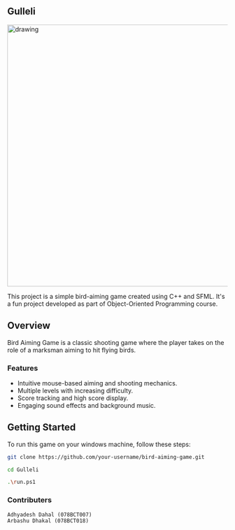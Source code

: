 ## Gulleli


<img src="https://github.com/Camph0r/gulleli/assets/85937308/e8be9d9e-a307-4cd3-98f0-945725836854" alt="drawing" width="800" height="600"/>

This project is a simple bird-aiming game created using C++ and SFML. It's a fun project developed as part of Object-Oriented Programming course.

## Overview

Bird Aiming Game is a classic shooting game where the player takes on the role of a marksman aiming to hit flying birds.

### Features

- Intuitive mouse-based aiming and shooting mechanics.
- Multiple levels with increasing difficulty.
- Score tracking and high score display.
- Engaging sound effects and background music.

## Getting Started

To run this game on your windows machine, follow these steps:


   ```bash
   git clone https://github.com/your-username/bird-aiming-game.git

   cd Gulleli

   .\run.ps1

   ```
### Contributers
```
Adhyadesh Dahal (078BCT007)
Arbashu Dhakal (078BCT018)
```
